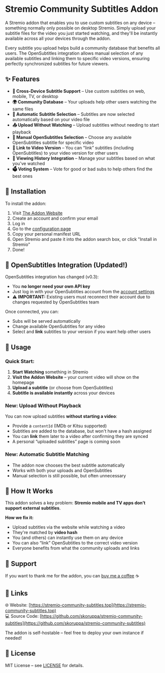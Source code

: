 # Stremio Community Subtitles Addon

A Stremio addon that enables you to use custom subtitles on any device – something normally only possible on desktop Stremio. Simply upload your subtitle files for the video you just started watching, and they'll be instantly available across all your devices through the addon.

Every subtitle you upload helps build a community database that benefits all users. The OpenSubtitles integration allows manual selection of any available subtitles and linking them to specific video versions, ensuring perfectly synchronized subtitles for future viewers.

## ✨ Features

- **📱 Cross-Device Subtitle Support** – Use custom subtitles on web, mobile, TV, or desktop
- **🌍 Community Database** – Your uploads help other users watching the same files
- **🤖 Automatic Subtitle Selection** – Subtitles are now selected automatically based on your video file
- **📤 Upload Without Watching** – Upload subtitles without needing to start playback
- **🎯 Manual OpenSubtitles Selection** – Choose any available OpenSubtitles subtitle for specific video
- **🔗 Link to Video Version** – You can “link” subtitles (including OpenSubtitles) to your video version for other users
- **🧠 Viewing History Integration** – Manage your subtitles based on what you've watched
- **🗳️ Voting System** – Vote for good or bad subs to help others find the best ones

## 🚀 Installation

To install the addon:

1. Visit [The Addon Website](https://stremio-community-subtitles.top)
2. Create an account and confirm your email
3. Log in
4. Go to the [configuration page](https://stremio-community-subtitles.top/configure)
5. Copy your personal manifest URL
6. Open Stremio and paste it into the addon search box, or click "Install in Stremio"
7. Done!

## 🔐 OpenSubtitles Integration (Updated!)

OpenSubtitles integration has changed (v0.3):

- You **no longer need your own API key**
- Just log in with your OpenSubtitles account from the [account settings](https://stremio-community-subtitles.top/account)
- ⚠️ **IMPORTANT:** Existing users must reconnect their account due to changes requested by OpenSubtitles team

Once connected, you can:

- Subs will be served automatically 
- Change available OpenSubtitles for any video
- Select and **link** subtitles to your version if you want help other users

## 📱 Usage

### Quick Start:

1. **Start Watching** something in Stremio
2. **Visit the Addon Website** – your current video will show on the homepage
3. **Upload a subtitle** (or choose from OpenSubtitles)
4. **Subtitle is available instantly** across your devices

### New: Upload Without Playback

You can now upload subtitles **without starting a video**:

- Provide a `contentId` (IMDb or Kitsu supported)
- Subtitles are added to the database, but won't have a hash assigned
- You can **link** them later to a video after confirming they are synced
- A personal “uploaded subtitles” page is coming soon

### New: Automatic Subtitle Matching

- The addon now chooses the best subtitle automatically
- Works with both your uploads and OpenSubtitles
- Manual selection is still possible, but often unnecessary

## 🎯 How It Works

This addon solves a key problem: **Stremio mobile and TV apps don’t support external subtitles**.

**How we fix it:**

- Upload subtitles via the website while watching a video
- They're matched by **video hash**
- You (and others) can instantly use them on any device
- You can also “link” OpenSubtitles to the correct video version
- Everyone benefits from what the community uploads and links

## 🤝 Support

If you want to thank me for the addon, you can [buy me a coffee](https://buycoffee.to/skoruppa) ☕

## 🔗 Links

🌐 Website: [https://stremio-community-subtitles.top](https://stremio-community-subtitles.top)  
💻 Source Code: [https://github.com/skoruppa/stremio-community-subtitles](https://github.com/skoruppa/stremio-community-subtitles)

The addon is self-hostable – feel free to deploy your own instance if needed!

## 📄 License

MIT License – see [LICENSE](LICENSE) for details.
